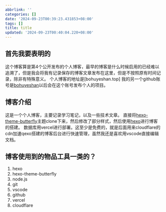 ```yaml
---
abbrlink: ''
categories: []
date: '2024-09-23T00:39:23.431853+08:00'
tags: []
title: title
updated: '2024-09-23T00:40:04.220+08:00'
---
```

## 首先我要表明的

[](https://github.com/BOHUYESHAN-APB/BOHUYESHAN-APB.github.io#%E9%A6%96%E5%85%88%E6%88%91%E8%A6%81%E8%A1%A8%E6%98%8E%E7%9A%84)

这个博客算是第4个公开发布的个人博客，最早的博客是什么时候启用的已经难以追溯了，但是我会将我有记录保存的博客文章发布在这里，但是不按照原有时间记录，除非有特殊意义。 个人博客的地址是[bohuyeshan.top] 我的另一个github账号是[bohuyeshan](https://github.com/bohuyeshan)以后会在这个账号发布个人的项目。

## 博客介绍

[](https://github.com/BOHUYESHAN-APB/BOHUYESHAN-APB.github.io#%E5%8D%9A%E5%AE%A2%E4%BB%8B%E7%BB%8D)

这是一个个人博客，主要记录学习笔记，以及一些技术文章。 直接将[hexo-theme-butterfly](https://github.com/jerryc127/hexo-theme-butterfly)主题clone下来，然后修改了部分样式，然后使用[hexo](https://hexo.io/zh-cn/)进行博客的搭建。 数据库用vercel进行部署。这至少是免费的，就是后面用来cloudflare的cdn加速qexo搭建的博客后台进行快速管理，虽然我还是喜欢用vscode直接编辑文档。

## 博客使用到的物品工具一类的？

[](https://github.com/BOHUYESHAN-APB/BOHUYESHAN-APB.github.io#%E5%8D%9A%E5%AE%A2%E4%BD%BF%E7%94%A8%E5%88%B0%E7%9A%84%E7%89%A9%E5%93%81%E5%B7%A5%E5%85%B7%E4%B8%80%E7%B1%BB%E7%9A%84)

1. hexo
2. hexo-theme-butterfly
3. node.js
4. git
5. vscode
6. github
7. vercel
8. cloudflare
